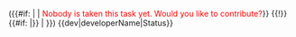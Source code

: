 <includeonly>({{#if: \| \| <span style="color: red">Nobody is taken this
task yet. Would you like to contribute?</span>}} {{!}} {{#if: \|}} \|
}})</includeonly><noinclude> {{dev\|developerName\|Status}} </noinclude>